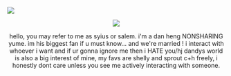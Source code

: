 ![](https://komarev.com/ghpvc/?username=yeukoqi&color=7088b8&style=plastic&label=cuties++&abbreviated=true)
<p align="center">
    <img src="https://files.catbox.moe/1gc82i.gif"/>
</p>
  <p align="center">
      hello, you may refer to me as syius or salem. i'm a dan heng NONSHARING yume. im his biggest fan if u must know... and we're married ! 
i interact with whoever i want and if ur gonna ignore me then i HATE you/hj
dandys world is also a big interest of mine, my favs are shelly and sprout 
c+h freely, i honestly dont care unless you see me actively interacting with someone.

